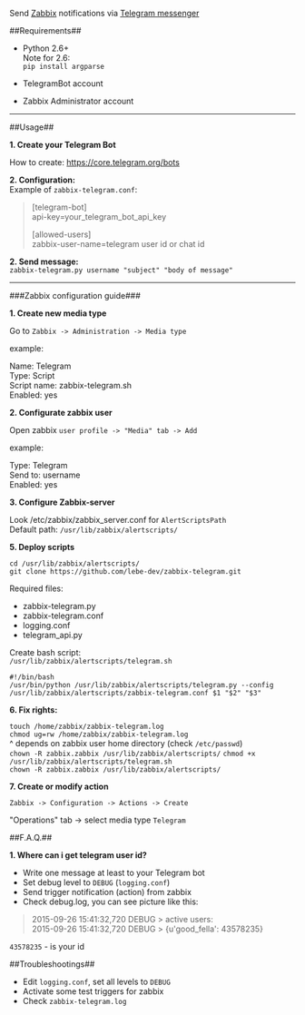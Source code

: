 Send [Zabbix](http://zabbix.com) notifications via [Telegram messenger](https://telegram.org)

##Requirements##

- Python 2.6+  
Note for 2.6:   
`pip install argparse`  

- TelegramBot account  
- Zabbix Administrator account

***


##Usage##

**1. Create your Telegram Bot**

How to create: https://core.telegram.org/bots

**2. Configuration:**    
Example of `zabbix-telegram.conf`:

>[telegram-bot]  
>api-key=your_telegram_bot_api_key
>
>[allowed-users]  
>zabbix-user-name=telegram user id or chat id

**2. Send message:**  
`zabbix-telegram.py username "subject" "body of message"`
  
***
  
###Zabbix configuration guide###

**1. Create new media type**

Go to `Zabbix -> Administration -> Media type`

example:

Name: Telegram  
Type: Script  
Script name: zabbix-telegram.sh  
Enabled: yes  

**2. Configurate zabbix user**

Open zabbix `user profile -> "Media" tab -> Add`

example:

Type: Telegram  
Send to: username  
Enabled: yes  

**3. Configure Zabbix-server**  
  
Look /etc/zabbix/zabbix_server.conf for `AlertScriptsPath`  
Default path: `/usr/lib/zabbix/alertscripts/`

**5. Deploy scripts**  
  
`cd /usr/lib/zabbix/alertscripts/`    
`git clone https://github.com/lebe-dev/zabbix-telegram.git`

Required files:  
- zabbix-telegram.py    
- zabbix-telegram.conf  
- logging.conf  
- telegram_api.py  

Create bash script:  
`/usr/lib/zabbix/alertscripts/telegram.sh`  

`#!/bin/bash`  
`/usr/bin/python /usr/lib/zabbix/alertscripts/telegram.py --config /usr/lib/zabbix/alertscripts/zabbix-telegram.conf $1 "$2" "$3"`

**6. Fix rights:**  
  
`touch /home/zabbix/zabbix-telegram.log`  
`chmod ug=rw /home/zabbix/zabbix-telegram.log`  
^ depends on zabbix user home directory (check `/etc/passwd`)  
`chown -R zabbix.zabbix /usr/lib/zabbix/alertscripts/`
`chmod +x /usr/lib/zabbix/alertscripts/telegram.sh`  
`chown -R zabbix.zabbix /usr/lib/zabbix/alertscripts/`   

**7. Create or modify action**

`Zabbix -> Configuration -> Actions -> Create`

"Operations" tab -> select media type `Telegram`


##F.A.Q.##

**1. Where can i get telegram user id?**  
- Write one message at least to your Telegram bot  
- Set debug level to `DEBUG` (`logging.conf`)  
- Send trigger notification (action) from zabbix  
- Check debug.log, you can see picture like this:  
  
>2015-09-26 15:41:32,720 DEBUG > active users:  
>2015-09-26 15:41:32,720 DEBUG > {u'good_fella': 43578235}

`43578235` - is your id

##Troubleshootings##

- Edit `logging.conf`, set all levels to `DEBUG`
- Activate some test triggers for zabbix
- Check `zabbix-telegram.log`
